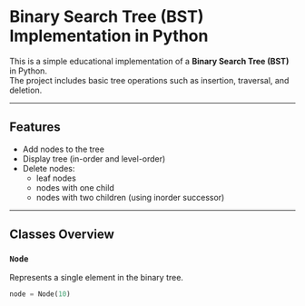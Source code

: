 # Binary Search Tree (BST) Implementation in Python

This is a simple educational implementation of a **Binary Search Tree (BST)** in Python.  
The project includes basic tree operations such as insertion, traversal, and deletion.

---

## Features
- Add nodes to the tree
- Display tree (in-order and level-order)
- Delete nodes:
  - leaf nodes
  - nodes with one child
  - nodes with two children (using inorder successor)

---

## Classes Overview

### `Node`
Represents a single element in the binary tree.
```python
node = Node(10)

